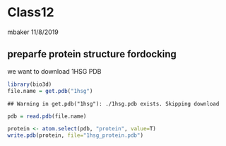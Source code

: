 Class12
================
mbaker
11/8/2019

## preparfe protein structure fordocking

we want to download 1HSG PDB

``` r
library(bio3d)
file.name = get.pdb("1hsg")
```

    ## Warning in get.pdb("1hsg"): ./1hsg.pdb exists. Skipping download

``` r
pdb = read.pdb(file.name)
```

``` r
protein <- atom.select(pdb, "protein", value=T)
write.pdb(protein, file="1hsg_protein.pdb")
```
